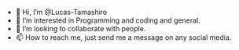 - 👋 Hi, I’m @Lucas-Tamashiro
- 👀 I’m interested in Programming and coding and general.
- 💞️ I’m looking to collaborate with people.
- 📫 How to reach me, just send me a message on any social media.

<!---
Lucas-Tamashiro/Lucas-Tamashiro is a ✨ special ✨ repository because its `README.md` (this file) appears on your GitHub profile.
You can click the Preview link to take a look at your changes.
--->
